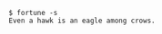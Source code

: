 ```
$ fortune -s
Even a hawk is an eagle among crows.
```
<!--
[![Morrison's stats](https://stats-card-sable.vercel.app/api?username=mrrsnn&theme=transparent&all_commits=true&count_private=true&show_icons=true&rank_icon=default&text_color=4A7150&title_color=71B287&ring_color=71B287&icon_color=71B287&border_color=71B287&text_bold=false)](https://www.youtube.com/watch?v=R8OWNspU_yE)

[![Top languages](https://stats-card-sable.vercel.app/api/top-langs?username=mrrsnn&langs_count=6&layout=donut&count_private=true&size_weight=0.5&count_weight=0.5&theme=transparent&text_color=0472D9&title_color=79DAFF&ring_color=79DAFF&icon_color=79DAFF&border_color=79DAFF&text_bold=false&hide=makefile)](https://www.youtube.com/watch?v=R8OWNspU_yE)
<!--
**mrrsnn/mrrsnn** is a ✨ _special_ ✨ repository because its `README.md` (this file) appears on your GitHub profile.

Here are some ideas to get you started:

- 🔭 I’m currently working on ...
- 🌱 I’m currently learning ...
- 👯 I’m looking to collaborate on ...
- 🤔 I’m looking for help with ...
- 💬 Ask me about ...
- 📫 How to reach me: ...
- 😄 Pronouns: ...
- ⚡ Fun fact: ...
-->
